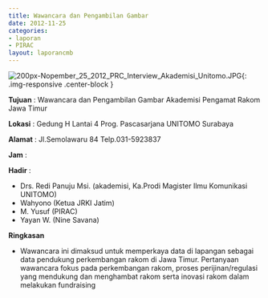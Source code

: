 ```yaml
---
title: Wawancara dan Pengambilan Gambar
date: 2012-11-25
categories:
- laporan
- PIRAC
layout: laporancmb
---
```



![200px-Nopember_25_2012_PRC_Interview_Akademisi_Unitomo.JPG](/uploads/200px-Nopember_25_2012_PRC_Interview_Akademisi_Unitomo.JPG){: .img-responsive .center-block }


**Tujuan** : Wawancara dan Pengambilan Gambar Akademisi Pengamat Rakom Jawa Timur 

**Lokasi** : Gedung H Lantai 4 Prog. Pascasarjana UNITOMO Surabaya 

**Alamat** : Jl.Semolawaru 84 Telp.031-5923837 

**Jam** : 

**Hadir** :
* Drs. Redi Panuju Msi. (akademisi, Ka.Prodi Magister Ilmu Komunikasi UNITOMO)
* Wahyono (Ketua JRKI Jatim)
* M. Yusuf (PIRAC)
* Yayan W. (Nine Savana)

**Ringkasan**  
* Wawancara ini dimaksud untuk memperkaya data di lapangan sebagai data pendukung perkembangan rakom di Jawa Timur. Pertanyaan wawancara fokus pada perkembangan rakom, proses perijinan/regulasi yang mendukung dan menghambat rakom serta inovasi rakom dalam melakukan fundraising
